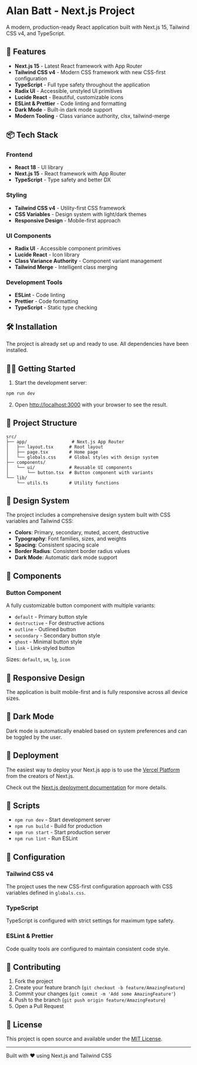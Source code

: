 # Alan Batt - Next.js Project

A modern, production-ready React application built with Next.js 15, Tailwind CSS v4, and TypeScript.

## 🚀 Features

- **Next.js 15** - Latest React framework with App Router
- **Tailwind CSS v4** - Modern CSS framework with new CSS-first configuration
- **TypeScript** - Full type safety throughout the application
- **Radix UI** - Accessible, unstyled UI primitives
- **Lucide React** - Beautiful, customizable icons
- **ESLint & Prettier** - Code linting and formatting
- **Dark Mode** - Built-in dark mode support
- **Modern Tooling** - Class variance authority, clsx, tailwind-merge

## 📦 Tech Stack

### Frontend
- **React 18** - UI library
- **Next.js 15** - React framework with App Router
- **TypeScript** - Type safety and better DX

### Styling
- **Tailwind CSS v4** - Utility-first CSS framework
- **CSS Variables** - Design system with light/dark themes
- **Responsive Design** - Mobile-first approach

### UI Components
- **Radix UI** - Accessible component primitives
- **Lucide React** - Icon library
- **Class Variance Authority** - Component variant management
- **Tailwind Merge** - Intelligent class merging

### Development Tools
- **ESLint** - Code linting
- **Prettier** - Code formatting
- **TypeScript** - Static type checking

## 🛠️ Installation

The project is already set up and ready to use. All dependencies have been installed.

## 🏃‍♂️ Getting Started

1. Start the development server:
```bash
npm run dev
```

2. Open [http://localhost:3000](http://localhost:3000) with your browser to see the result.

## 📁 Project Structure

```
src/
├── app/                 # Next.js App Router
│   ├── layout.tsx      # Root layout
│   ├── page.tsx        # Home page
│   └── globals.css     # Global styles with design system
├── components/
│   └── ui/             # Reusable UI components
│       └── button.tsx  # Button component with variants
└── lib/
    └── utils.ts        # Utility functions
```

## 🎨 Design System

The project includes a comprehensive design system built with CSS variables and Tailwind CSS:

- **Colors**: Primary, secondary, muted, accent, destructive
- **Typography**: Font families, sizes, and weights
- **Spacing**: Consistent spacing scale
- **Border Radius**: Consistent border radius values
- **Dark Mode**: Automatic dark mode support

## 🧱 Components

### Button Component
A fully customizable button component with multiple variants:
- `default` - Primary button style
- `destructive` - For destructive actions
- `outline` - Outlined button
- `secondary` - Secondary button style
- `ghost` - Minimal button style
- `link` - Link-styled button

Sizes: `default`, `sm`, `lg`, `icon`

## 📱 Responsive Design

The application is built mobile-first and is fully responsive across all device sizes.

## 🌙 Dark Mode

Dark mode is automatically enabled based on system preferences and can be toggled by the user.

## 🚀 Deployment

The easiest way to deploy your Next.js app is to use the [Vercel Platform](https://vercel.com/new?utm_medium=default-template&filter=next.js&utm_source=create-next-app&utm_campaign=create-next-app-readme) from the creators of Next.js.

Check out the [Next.js deployment documentation](https://nextjs.org/docs/app/building-your-application/deploying) for more details.

## 📝 Scripts

- `npm run dev` - Start development server
- `npm run build` - Build for production
- `npm run start` - Start production server
- `npm run lint` - Run ESLint

## 🔧 Configuration

### Tailwind CSS v4
The project uses the new CSS-first configuration approach with CSS variables defined in `globals.css`.

### TypeScript
TypeScript is configured with strict settings for maximum type safety.

### ESLint & Prettier
Code quality tools are configured to maintain consistent code style.

## 🤝 Contributing

1. Fork the project
2. Create your feature branch (`git checkout -b feature/AmazingFeature`)
3. Commit your changes (`git commit -m 'Add some AmazingFeature'`)
4. Push to the branch (`git push origin feature/AmazingFeature`)
5. Open a Pull Request

## 📄 License

This project is open source and available under the [MIT License](LICENSE).

---

Built with ❤️ using Next.js and Tailwind CSS
